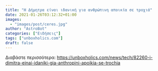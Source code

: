 ```yaml
---
title: "Η Δήμητρα είναι ιδανική για ανθρώπινη αποικία σε τροχιά"
date: 2021-01-26T03:12:32+01:00
images:
  - "images/post/ceres.jpg"
author: "AstroBot"
categories: ["Ειδήσεις"]
tags: ["unboxholics.com"]
draft: false
---
```




Διαβάστε περισσότερα: https://unboxholics.com/news/tech/82260-i-dimitra-einai-idaniki-gia-anthropini-apoikia-se-trochia

